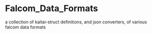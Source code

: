 # Falcom_Data_Formats
a collection of kaitai-struct definitions, and json converters, of various falcom data formats

